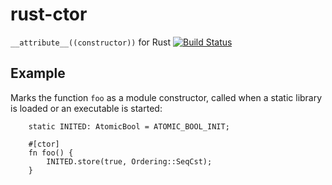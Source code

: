 # rust-ctor

`__attribute__((constructor))` for Rust [![Build Status](https://api.travis-ci.org/mmastrac/rust-ctor.svg?branch=master)](https://travis-ci.org/mmastrac/rust-ctor)

## Example

Marks the function `foo` as a module constructor, called when a static
library is loaded or an executable is started:

```
    static INITED: AtomicBool = ATOMIC_BOOL_INIT;

    #[ctor]
    fn foo() {
        INITED.store(true, Ordering::SeqCst);
    }
```
